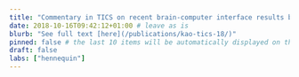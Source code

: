 ```yaml
---
title: "Commentary in TICS on recent brain-computer interface results by the Baptista/Yu/Chase groups at CMU"
date: 2018-10-16T09:42:12+01:00 # leave as is
blurb: "See full text [here](/publications/kao-tics-18/)"
pinned: false # the last 10 items will be automatically displayed on the front page, + any that says "pinned: true"
draft: false
labs: ["hennequin"]
---
```






